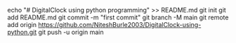 echo "# DigitalClock using python programming" >> README.md
git init
git add README.md
git commit -m "first commit"
git branch -M main
git remote add origin https://github.com/NiteshBurle2003/DigitalClock-using-python.git
git push -u origin main

